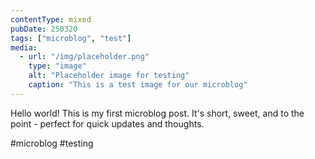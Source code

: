 ```yaml
---
contentType: mixed
pubDate: 250320
tags: ["microblog", "test"]
media:
  - url: "/img/placeholder.png"
    type: "image"
    alt: "Placeholder image for testing"
    caption: "This is a test image for our microblog"
---
```


Hello world! This is my first microblog post. It's short, sweet, and to the point - perfect for quick updates and thoughts.

#microblog #testing